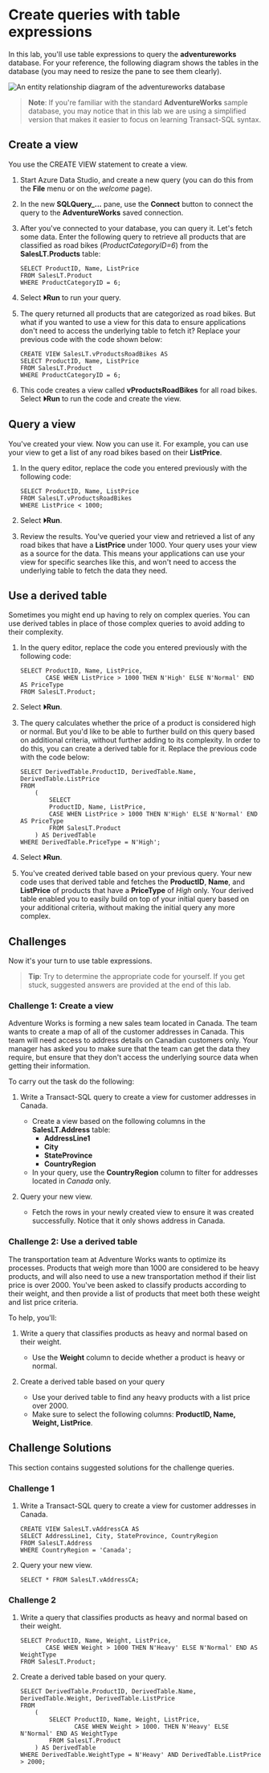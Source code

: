 # Create queries with table expressions

In this lab, you'll use table expressions to query the **adventureworks** database. For your reference, the following diagram shows the tables in the database (you may need to resize the pane to see them clearly).

![An entity relationship diagram of the adventureworks database](./images/adventureworks-erd.png)

> **Note**: If you're familiar with the standard **AdventureWorks** sample database, you may notice that in this lab we are using a simplified version that makes it easier to focus on learning Transact-SQL syntax.

## Create a view

You use the CREATE VIEW statement to create a view.

1. Start Azure Data Studio, and create a new query (you can do this from the **File** menu or on the *welcome* page).

1. In the new **SQLQuery_...** pane, use the **Connect** button to connect the query to the **AdventureWorks** saved connection.

1. After you've connected to your database, you can query it.  Let's fetch some data. Enter the following query to retrieve all products that are classified as road bikes (*ProductCategoryID=6*) from the **SalesLT.Products** table:

    ```
    SELECT ProductID, Name, ListPrice
    FROM SalesLT.Product
    WHERE ProductCategoryID = 6;
    ```

1. Select **&#x23f5;Run** to run your query.

1. The query returned all products that are categorized as road bikes. But what if you wanted to use a view for this data to ensure applications don't need to access the underlying table to fetch it? Replace your previous code with the code shown below:

    ```
    CREATE VIEW SalesLT.vProductsRoadBikes AS
    SELECT ProductID, Name, ListPrice
    FROM SalesLT.Product
    WHERE ProductCategoryID = 6;
    ```

1. This code creates a view called **vProductsRoadBikes** for all road bikes. Select **&#x23f5;Run** to run the code and create the view.

## Query a view

You've created your view. Now you can use it. For example, you can use your view to get a list of any road bikes based on their **ListPrice**.

1. In the query editor, replace the code you entered previously with the following code:

    ```
    SELECT ProductID, Name, ListPrice
    FROM SalesLT.vProductsRoadBikes
    WHERE ListPrice < 1000;
    ```

1. Select **&#x23f5;Run**.

1. Review the results. You've queried your view and retrieved a list of any road bikes that have a **ListPrice** under 1000. Your query uses your view as a source for the data. This means your applications can use your view for specific searches like this, and won't need to access the underlying table to fetch the data they need.

## Use a derived table

Sometimes you might end up having to rely on complex queries. You can use derived tables in place of those complex queries to avoid adding to their complexity.

1. In the query editor, replace the code you entered previously with the following code:

    ```
    SELECT ProductID, Name, ListPrice,
           CASE WHEN ListPrice > 1000 THEN N'High' ELSE N'Normal' END AS PriceType
    FROM SalesLT.Product;
    ```

1. Select **&#x23f5;Run**.

1. The query calculates whether the price of a product is considered high or normal. But you'd like to be able to further build on this query based on additional criteria, without further adding to its complexity. In order to do this, you can create a derived table for it. Replace the previous code with the code below:

    ```
    SELECT DerivedTable.ProductID, DerivedTable.Name, DerivedTable.ListPrice
    FROM
        (
            SELECT
            ProductID, Name, ListPrice,
            CASE WHEN ListPrice > 1000 THEN N'High' ELSE N'Normal' END AS PriceType
            FROM SalesLT.Product
        ) AS DerivedTable
    WHERE DerivedTable.PriceType = N'High';
    ```

1. Select **&#x23f5;Run**.

1. You've created derived table based on your previous query.  Your new code uses that derived table and fetches the **ProductID**, **Name**, and **ListPrice** of products that have a **PriceType** of *High* only. Your derived table enabled you to easily build on top of your initial query based on your additional criteria, without making the initial query any more complex.

## Challenges

Now it's your turn to use table expressions.

> **Tip**: Try to determine the appropriate code for yourself. If you get stuck, suggested answers are provided at the end of this lab.

### Challenge 1: Create a view

Adventure Works is forming a new sales team located in Canada. The team wants to create a map of all of the customer addresses in Canada. This team will need access to address details on Canadian customers only. Your manager has asked you to make sure that the team can get the data they require, but ensure that they don't access the underlying source data when getting their information.

To carry out the task do the following:

1. Write a Transact-SQL query to create a view for customer addresses in Canada.
   - Create a view based on the following columns in the **SalesLT.Address** table:
      - **AddressLine1**
      - **City**
      - **StateProvince**
      - **CountryRegion**
   - In your query, use the **CountryRegion** column to filter for addresses located in *Canada* only.

1. Query your new view.
   - Fetch the rows in your newly created view to ensure it was created successfully. Notice that it only shows address in Canada.

### Challenge 2: Use a derived table

The transportation team at Adventure Works wants to optimize its processes. Products that weigh more than 1000 are considered to be heavy products, and will also need to use a new transportation method if their list price is over 2000. You've been asked to classify products according to their weight, and then provide a list of products that meet both these weight and list price criteria.

To help, you'll:

1. Write a query that classifies products as heavy and normal based on their weight.
   - Use the **Weight** column to decide whether a product is heavy or normal.

1. Create a derived table based on your query
   - Use your derived table to find any heavy products with a list price over 2000.
   - Make sure to select the following columns: **ProductID, Name, Weight, ListPrice**.

## Challenge Solutions

This section contains suggested solutions for the challenge queries.

### Challenge 1

1. Write a Transact-SQL query to create a view for customer addresses in Canada.

    ```
    CREATE VIEW SalesLT.vAddressCA AS
    SELECT AddressLine1, City, StateProvince, CountryRegion
    FROM SalesLT.Address
    WHERE CountryRegion = 'Canada';
    ```

1. Query your new view.

    ```
    SELECT * FROM SalesLT.vAddressCA;
    ```

### Challenge 2

1. Write a query that classifies products as heavy and normal based on their weight.

    ```
    SELECT ProductID, Name, Weight, ListPrice,
           CASE WHEN Weight > 1000 THEN N'Heavy' ELSE N'Normal' END AS WeightType
    FROM SalesLT.Product;
    ```

1. Create a derived table based on your query.

    ```
    SELECT DerivedTable.ProductID, DerivedTable.Name, DerivedTable.Weight, DerivedTable.ListPrice
    FROM
        (
            SELECT ProductID, Name, Weight, ListPrice,
                   CASE WHEN Weight > 1000. THEN N'Heavy' ELSE N'Normal' END AS WeightType
            FROM SalesLT.Product
        ) AS DerivedTable
    WHERE DerivedTable.WeightType = N'Heavy' AND DerivedTable.ListPrice > 2000;
    ```
